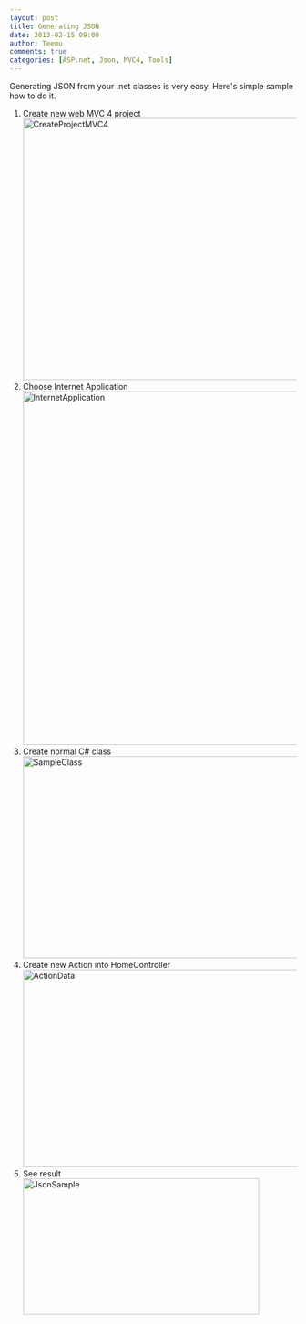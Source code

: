 ```yaml
---
layout: post
title: Generating JSON
date: 2013-02-15 09:00
author: Teemu
comments: true
categories: [ASP.net, Json, MVC4, Tools]
---
```

Generating JSON from your .net classes is very easy. Here's simple sample how to do it.

<!--more-->
<ol>
	<li>Create new web MVC 4 project
<a href="http://res.cloudinary.com/tapanila-net/image/upload/v1388360612/CreateProjectMVC4_rezdtw.png"><img class="alignnone  wp-image-2691" alt="CreateProjectMVC4" src="http://res.cloudinary.com/tapanila-net/image/upload/v1388360612/CreateProjectMVC4_rezdtw.png" width="669" height="460" /></a></li>
	<li>Choose Internet Application
<a href="http://www.tapanila.net/wp-content/uploads/2013/02/InternetApplication.png"><img alt="InternetApplication" src="http://www.tapanila.net/wp-content/uploads/2013/02/InternetApplication.png" width="686" height="621" /></a></li>
	<li>Create normal C# class
<a href="http://www.tapanila.net/wp-content/uploads/2013/02/SampleClass.png"><img alt="SampleClass" src="http://www.tapanila.net/wp-content/uploads/2013/02/SampleClass.png" width="682" height="355" /></a></li>
	<li>Create new Action into HomeController
<a href="http://www.tapanila.net/wp-content/uploads/2013/02/ActionData.png"><img alt="ActionData" src="http://www.tapanila.net/wp-content/uploads/2013/02/ActionData.png" width="658" height="347" /></a></li>
	<li>See result
<a href="http://res.cloudinary.com/tapanila-net/image/upload/v1388360608/JsonSample_hpkbre.png"><img class="alignnone size-full wp-image-2721" alt="JsonSample" src="http://res.cloudinary.com/tapanila-net/image/upload/v1388360608/JsonSample_hpkbre.png" width="414" height="239" /></a></li>
</ol>
